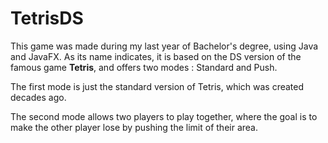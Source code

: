 # TetrisDS
This game was made during my last year of Bachelor's degree, using Java and JavaFX.
As its name indicates, it is based on the DS version of the famous game __Tetris__, and offers two modes : Standard and Push.

The first mode is just the standard version of Tetris, which was created decades ago.

The second mode allows two players to play together, where the goal is to make the other player lose by pushing the limit of their area.
